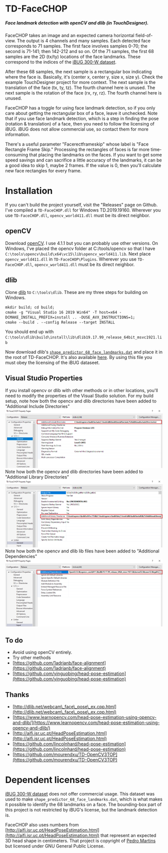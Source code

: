 [//]: # (For development of this README.md, use http://markdownlivepreview.com/)

# TD-FaceCHOP
##### Face landmark detection with openCV and dlib (in TouchDesigner).

FaceCHOP takes an image and an expected camera horizontal field-of-view. The output is 4 channels and many samples. Each detected face corresponds to 71 samples. The first face involves samples 0-70; the second is 71-141; then 142-212 and so on. Of the 71 samples, the first 68 samples are the 2D (tx/ty) locations of the face landmarks. These correspond to the indices of the [iBUG 300-W dataset](https://ibug.doc.ic.ac.uk/resources/facial-point-annotations/).

After these 68 samples, the next sample is a rectangular box indicating where the face is. Basically, it's (center x, center y, size x, size y). Check the example TouchDesigner project for more context.
The next sample is the translation of the face (tx, ty, tz). The fourth channel here is unused.
The next sample is the rotation of the face (rx, ry, rz). The fourth channel here is unused.

FaceCHOP has a toggle for using face landmark detection, so if you only care about getting the rectangular box of a face, leave it unchecked. Note that if you use face landmark detection, which is a step in finding the pose (rotation & translation) of a face, then you need to follow the licensing of iBUG. iBUG does not allow commercial use, so contact them for more information.

There's a useful parameter "Facerectframeskip" whose label is "Face Rectangle Frame Skip." Processing the rectangles of faces is far more time-consuming that placing the landmarks on the faces. If you want to get some speed savings and can sacrifice a little accuracy of the landmarks, it can be a good idea to skip 1, maybe 2 frames. If the value is 0, then you'll calculate new face rectangles for every frame.

# Installation

If you can't build the project yourself, visit the "Releases" page on Github. I've compiled a `TD-FaceCHOP.dll` for Windows TD.2019.19160. Wherever you use `TD-FaceCHOP.dll`, `opencv_world411.dll` must be its direct neighbor.

## openCV
Download [openCV](https://opencv.org/releases/). I use 4.1.1 but you can probably use other versions.
On Windows, I've placed the opencv folder at C:/tools/opencv so that I have `C:\tools\opencv\build\x64\vc15\lib\opencv_world411.lib`. Next place `opencv_world411.dll` in `TD-FaceCHOP\Plugins`. Wherever you use `TD-FaceCHOP.dll`, `opencv_world411.dll` must be its direct neighbor.

## dlib

Clone [dlib](https://github.com/davisking/dlib) to `C:\tools\dlib`. These are my three steps for building on Windows.

    mkdir build; cd build;
    cmake -g "Visual Studio 16 2019 Win64" -T host=x64 -DCMAKE_INSTALL_PREFIX=install .. -DUSE_AVX_INSTRUCTIONS=1;
    cmake --build . --config Release --target INSTALL

You should end up with `C:\tools\dlib\build\install\lib\dlib19.17.99_release_64bit_msvc1921.lib`

Now download dlib's [`shape_predictor_68_face_landmarks.dat`](http://dlib.net/files/shape_predictor_68_face_landmarks.dat.bz2) and place it in the root of TD-FaceCHOP. It's also available [here](https://github.com/davisking/dlib-models). By using this file you must obey the licensing of the iBUG dataseet.

## Visual Studio Properties
If you install opencv or dlib with other methods or in other locations, you'll need to modify the properties of the Visual Studio solution. For my build setup, 
note how both the opencv and dlib directories have been added to "Additional Include Directories"
![](docs/images/properties_1.png)
Note how both the opencv and dlib directories have been added to "Additional Library Directories"
![](docs/images/properties_2.png)
Note how both the opencv and dlib lib files have been added to "Additional Dependencies"
![](docs/images/properties_3.png)

## To do
* Avoid using openCV entirely.
* Try other methods
 * [https://github.com/1adrianb/face-alignment](https://github.com/1adrianb/face-alignment)
 * [https://github.com/yinguobing/head-pose-estimation](https://github.com/yinguobing/head-pose-estimation)

## Thanks
* [http://dlib.net/webcam\_face\_pose\_ex.cpp.html](http://dlib.net/webcam\_face\_pose\_ex.cpp.html)
* [https://www.learnopencv.com/head-pose-estimation-using-opencv-and-dlib/](https://www.learnopencv.com/head-pose-estimation-using-opencv-and-dlib/)
* [http://aifi.isr.uc.pt/HeadPoseEstimation.html](http://aifi.isr.uc.pt/HeadPoseEstimation.html)
* [https://github.com/lincolnhard/head-pose-estimation](https://github.com/lincolnhard/head-pose-estimation)
* [https://github.com/mourendxu/TD-OpenCV3TOP](https://github.com/mourendxu/TD-OpenCV3TOP)

# Dependent licenses
[iBUG 300-W dataset](https://ibug.doc.ic.ac.uk/resources/facial-point-annotations/) does not offer commercial usage. This dataset was used to make `shape_predictor_68_face_landmarks.dat`, which is what makes it possible to identify the 68 landmarks on a face. The bounding-box part of this project is not restricted by iBUG's license, but the landmark detection is.

FaceCHOP also uses numbers from [http://aifi.isr.uc.pt/HeadPoseEstimation.html](http://aifi.isr.uc.pt/HeadPoseEstimation.html) that represent an expected 3D head shape in centimeters. That project is copyright of [Pedro Martins](pedromartins@isr.uc.pt) but licensed under GNU General Public License.
